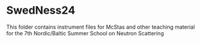 # SwedNess24
This folder contains instrument files for McStas and other teaching material for the 7th Nordic/Baltic Summer School on Neutron Scattering
